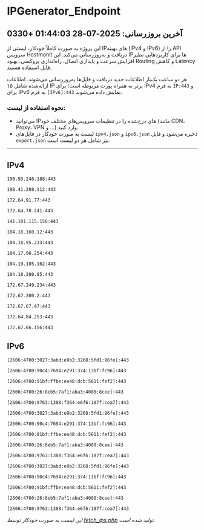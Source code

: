 # IPGenerator_Endpoint

## آخرین بروزرسانی: 2025-07-28 01:44:03 +0330

این پروژه به صورت کاملاً خودکار، لیستی از IPهای بهینه (IPv4 و IPv6) را از API سرویس Hostmonit دریافت و به‌روزرسانی می‌کند. این IPها برای کاربردهایی نظیر افزایش سرعت و پایداری اتصال، راه‌اندازی پروکسی، بهبود Routing و کاهش Latency قابل استفاده هستند.

هر دو ساعت یک‌بار اطلاعات جدید دریافت و فایل‌ها به‌روزرسانی می‌شوند. اطلاعات ارائه‌شده شامل ۱۵ IP برتر به همراه پورت مربوطه است؛ برای IPv4 به فرم `IP:443` و برای IPv6 به فرم `[IPv6]:443` نمایش داده می‌شوند.

### نحوه استفاده از لیست:
- می‌توانید IPهای درج‌شده را در تنظیمات سرویس‌های مختلف خود (مانند CDN، Proxy، VPN و ...) وارد کنید.
- لیست به صورت خودکار در فایل‌های `ipv4.json` و `ipv6.json` ذخیره می‌شود و فایل `export.json` نیز شامل هر دو لیست است.

---

## IPv4
```
190.93.246.188:443
```
```
198.41.208.112:443
```
```
172.64.91.77:443
```
```
172.64.78.241:443
```
```
141.101.115.156:443
```
```
104.18.160.12:443
```
```
104.18.95.233:443
```
```
104.17.96.254:443
```
```
104.19.105.162:443
```
```
104.18.200.85:443
```
```
172.67.249.234:443
```
```
172.67.200.2:443
```
```
172.67.67.47:443
```
```
172.64.84.253:443
```
```
172.67.66.156:443
```

## IPv6
```
[2606:4700:3027:3abd:e9b2:3268:5fd1:96fe]:443
```
```
[2606:4700:90c4:7694:e291:374:13bf:fc96]:443
```
```
[2606:4700:91bf:ffbe:ea48:dcb:5611:fef2]:443
```
```
[2606:4700:26:8eb5:7af1:aba3:4080:8cee]:443
```
```
[2606:4700:9763:1308:f364:e6f6:187f:cea7]:443
```
```
[2606:4700:3027:3abd:e9b2:3268:5fd1:96fe]:443
```
```
[2606:4700:90c4:7694:e291:374:13bf:fc96]:443
```
```
[2606:4700:91bf:ffbe:ea48:dcb:5611:fef2]:443
```
```
[2606:4700:26:8eb5:7af1:aba3:4080:8cee]:443
```
```
[2606:4700:9763:1308:f364:e6f6:187f:cea7]:443
```
```
[2606:4700:3027:3abd:e9b2:3268:5fd1:96fe]:443
```
```
[2606:4700:90c4:7694:e291:374:13bf:fc96]:443
```
```
[2606:4700:91bf:ffbe:ea48:dcb:5611:fef2]:443
```
```
[2606:4700:26:8eb5:7af1:aba3:4080:8cee]:443
```
```
[2606:4700:9763:1308:f364:e6f6:187f:cea7]:443
```

*این لیست به صورت خودکار توسط [fetch_ips.php](scripts/fetch_ips.php) تولید شده است.*
